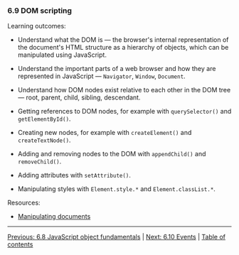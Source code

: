 ### 6.9 DOM scripting

Learning outcomes:

- Understand what the DOM is — the browser's internal representation of the document's HTML structure as a hierarchy of objects, which can be manipulated using JavaScript.

- Understand the important parts of a web browser and how they are represented in JavaScript — `Navigator`, `Window`, `Document`.

- Understand how DOM nodes exist relative to each other in the DOM tree — root, parent, child, sibling, descendant.

- Getting references to DOM nodes, for example with `querySelector()` and `getElementById()`.

- Creating new nodes, for example with `createElement()` and `createTextNode()`.

- Adding and removing nodes to the DOM with `appendChild()` and `removeChild()`.

- Adding attributes with `setAttribute()`.

- Manipulating styles with `Element.style.*` and `Element.classList.*`.

Resources:

- [Manipulating documents](https://developer.mozilla.org/docs/Learn/JavaScript/Client-side_web_APIs/Manipulating_documents)

---

[Previous: 6.8 JavaScript object fundamentals](/curriculum/2-core/3-scripting/6-08-javascript-object-fundamentals.md) | [Next: 6.10 Events](/curriculum/2-core/3-scripting/6-10-events.md) | [Table of contents](/TOC.md)
